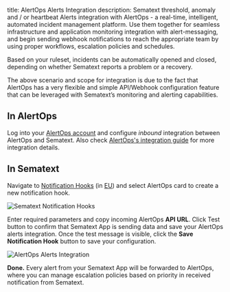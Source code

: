 title: AlertOps Alerts Integration
description: Sematext threshold, anomaly and / or heartbeat Alerts integration with AlertOps - a real-time, intelligent, automated incident management platform. Use them together for seamless infrastructure and application monitoring integration with alert-messaging, and begin sending webhook notifications to reach the appropriate team by using proper workflows, escalation policies and schedules. 

Based on your ruleset, incidents can be automatically opened and closed, depending on whether Sematext reports a problem or a recovery. 

The above scenario and scope for integration is due to the fact that AlertOps has a very flexible and simple API/Webhook configuration feature that can be leveraged with Sematext’s monitoring and alerting capabilities.

## **In AlertOps**

Log into your [AlertOps account](https://alertops.com/) and configure *inbound* integration between AlertOps and Sematext. Also check [AlertOps's integration guide](https://help.alertops.com/en/articles/5554660-sematext) for more integration details.


## **In Sematext**

Navigate to [Notification Hooks](https://apps.sematext.com/ui/hooks/create) (in [EU](https://apps.eu.sematext.com/ui/hooks/create)) and select AlertOps card to create a new notification hook.

![Sematext Notification Hooks](https://sematext.com/docs/images/integrations/sematext-notification-hooks.png "Sematext Notification Hook")

Enter required parameters and copy incoming AlertOps **API URL**. Click Test button to confirm that Sematext App is sending data and save your AlertOps alerts integration.
Once the test message is visible, click the **Save Notification Hook** button to save your configuration. 

![AlertOps Alerts Integration](https://sematext.com/docs/images/integrations/alertops-integration.png "AlertOps Integration")

**Done.** Every alert from your Sematext App will be forwarded to AlertOps,
where you can manage escalation policies based on priority in received notification from Sematext.
